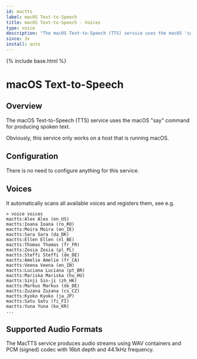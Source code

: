 ```yaml
---
id: mactts
label: macOS Text-to-Speech
title: macOS Text-to-Speech - Voices
type: voice
description: "The macOS Text-to-Speech (TTS) service uses the macOS 'say' command for producing spoken text."
since: 3x
install: auto
---
```


<!-- Attention authors: Do not edit directly. Please add your changes to the appropriate source repository -->

{% include base.html %}

# macOS Text-to-Speech

## Overview

The macOS Text-to-Speech (TTS) service uses the macOS "say" command for producing spoken text.

Obviously, this service only works on a host that is running macOS.

## Configuration

There is no need to configure anything for this service.

## Voices

It automatically scans all available voices and registers them, see e.g.

```
> voice voices
mactts:Alex Alex (en_US)
mactts:Ioana Ioana (ro_RO)
mactts:Moira Moira (en_IE)
mactts:Sara Sara (da_DK)
mactts:Ellen Ellen (nl_BE)
mactts:Thomas Thomas (fr_FR)
mactts:Zosia Zosia (pl_PL)
mactts:Steffi Steffi (de_DE)
mactts:Amelie Amelie (fr_CA)
mactts:Veena Veena (en_IN)
mactts:Luciana Luciana (pt_BR)
mactts:Mariska Mariska (hu_HU)
mactts:Sinji Sin-ji (zh_HK)
mactts:Markus Markus (de_DE)
mactts:Zuzana Zuzana (cs_CZ)
mactts:Kyoko Kyoko (ja_JP)
mactts:Satu Satu (fi_FI)
mactts:Yuna Yuna (ko_KR)
...
```

## Supported Audio Formats

The MacTTS service produces audio streams using WAV containers and PCM (signed) codec with 16bit depth and 44.1kHz frequency.
